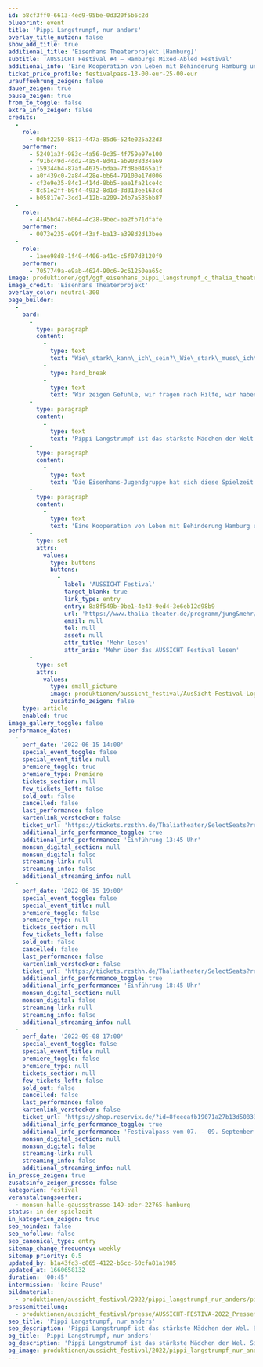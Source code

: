 ```yaml
---
id: b8cf3ff0-6613-4ed9-95be-0d320f5b6c2d
blueprint: event
title: 'Pippi Langstrumpf, nur anders'
overlay_title_nutzen: false
show_add_title: true
additional_title: 'Eisenhans Theaterprojekt [Hamburg]'
subtitle: 'AUSSICHT Festival #4 – Hamburgs Mixed-Abled Festival'
additional_info: 'Eine Kooperation von Leben mit Behinderung Hamburg und Thalia Treffpunkt.'
ticket_price_profile: festivalpass-13-00-eur-25-00-eur
urauffuehrung_zeigen: false
dauer_zeigen: true
pause_zeigen: true
from_to_toggle: false
extra_info_zeigen: false
credits:
  -
    role:
      - 0dbf2250-8817-447a-85d6-524e025a22d3
    performer:
      - 52401a3f-983c-4a56-9c35-4f759e97e100
      - f91bc49d-4dd2-4a54-8d41-ab9038d34a69
      - 159344b4-87af-4675-bdaa-7fd8e0465a1f
      - a0f439c0-2a84-428e-bb64-79100e17d006
      - cf3e9e35-84c1-414d-8bb5-eae1fa21ce4c
      - 8c51e2ff-b9f4-4932-8d1d-3d313ee163cd
      - b05817e7-3cd1-412b-a209-24b7a535bb87
  -
    role:
      - 4145bd47-b064-4c28-9bec-ea2fb71dfafe
    performer:
      - 0073e235-e99f-43af-ba13-a398d2d13bee
  -
    role:
      - 1aee98d8-1f40-4406-a41c-c5f07d3120f9
    performer:
      - 7057749a-e9ab-4624-90c6-9c61250ea65c
image: produktionen/ggf/ggf_eisenhans_pippi_langstrumpf_c_thalia_theater.jpg
image_credit: 'Eisenhans Theaterprojekt'
overlay_color: neutral-300
page_builder:
  -
    bard:
      -
        type: paragraph
        content:
          -
            type: text
            text: "Wie\_stark\_kann\_ich\_sein?\_Wie\_stark\_muss\_ich\_sein?\_Und\_was\_bedeutet\_stark\_sein\_überhaupt?\_"
          -
            type: hard_break
          -
            type: text
            text: 'Wir zeigen Gefühle, wir fragen nach Hilfe, wir haben Angst und überwinden uns doch. Wir lassen uns fallen, wir zeigen Muskeln und sind endlich laut. Stärke zeigt sich überall. Sie kann Angst machen und Mauern bauen, aber auch schützen und Vertrauen schaffen.'
      -
        type: paragraph
        content:
          -
            type: text
            text: 'Pippi Langstrumpf ist das stärkste Mädchen der Welt und sie lebt ihr Leben, wie es ihr gefällt. Über Generationen ist sie ein Vorbild für Mut, Freundschaft und die Freiheit so zu sein, wie man ist. Sie ist unbesiegbar und schafft alles! Doch ist es wirklich so leicht, wie es aussieht? Gemeinsam suchen wir unsere Stärken und nehmen Pippi dabei mit an die Hand.'
      -
        type: paragraph
        content:
          -
            type: text
            text: 'Die Eisenhans-Jugendgruppe hat sich diese Spielzeit den Kinderklassiker von Astrid Lindgren vorgenommen und hinter die Fassade des stärksten Mädchens der Welt geguckt. Gemeinsam haben sie sich in diese Welt aus Freundschaft, Mut aber auch Trauer und Alleinsein begeben und zeigen in Choreografien, eigenen Erzählungen und Originaltexten, dass stark sein mehr als Muskeln haben bedeutet.'
      -
        type: paragraph
        content:
          -
            type: text
            text: 'Eine Kooperation von Leben mit Behinderung Hamburg und Thalia Treffpunkt.'
      -
        type: set
        attrs:
          values:
            type: buttons
            buttons:
              -
                label: 'AUSSICHT Festival'
                target_blank: true
                link_type: entry
                entry: 8a8f549b-0be1-4e43-9ed4-3e6eb12d98b9
                url: 'https://www.thalia-theater.de/programm/jung&mehr/festivals/grenzgaenge/grenzgaenge-2022/'
                email: null
                tel: null
                asset: null
                attr_title: 'Mehr lesen'
                attr_aria: 'Mehr über das AUSSICHT Festival lesen'
      -
        type: set
        attrs:
          values:
            type: small_picture
            image: produktionen/aussicht_festival/AusSicht-Festival-Logo-Rechteck.jpg
            zusatzinfo_zeigen: false
    type: article
    enabled: true
image_gallery_toggle: false
performance_dates:
  -
    perf_date: '2022-06-15 14:00'
    special_event_toggle: false
    special_event_title: null
    premiere_toggle: true
    premiere_type: Premiere
    tickets_section: null
    few_tickets_left: false
    sold_out: false
    cancelled: false
    last_performance: false
    kartenlink_verstecken: false
    ticket_url: 'https://tickets.rzsthh.de/Thaliatheater/SelectSeats?ret=1&e=11987&lang=de&play=pippi-langstrumpf-nur-anders-2022'
    additional_info_performance_toggle: true
    additional_info_performance: 'Einführung 13:45 Uhr'
    monsun_digital_section: null
    monsun_digital: false
    streaming-link: null
    streaming_info: false
    additional_streaming_info: null
  -
    perf_date: '2022-06-15 19:00'
    special_event_toggle: false
    special_event_title: null
    premiere_toggle: false
    premiere_type: null
    tickets_section: null
    few_tickets_left: false
    sold_out: false
    cancelled: false
    last_performance: false
    kartenlink_verstecken: false
    ticket_url: 'https://tickets.rzsthh.de/Thaliatheater/SelectSeats?ret=1&e=11986&lang=de&play=pippi-langstrumpf-nur-anders-2022'
    additional_info_performance_toggle: true
    additional_info_performance: 'Einführung 18:45 Uhr'
    monsun_digital_section: null
    monsun_digital: false
    streaming-link: null
    streaming_info: false
    additional_streaming_info: null
  -
    perf_date: '2022-09-08 17:00'
    special_event_toggle: false
    special_event_title: null
    premiere_toggle: false
    premiere_type: null
    tickets_section: null
    few_tickets_left: false
    sold_out: false
    cancelled: false
    last_performance: false
    kartenlink_verstecken: false
    ticket_url: 'https://shop.reservix.de/?id=8feeeafb19071a27b13d5083379d95183e9ab490f2f135faf80b2fecfc1ba00f2aba7ad8945f4a4292549eb86feddc1b&vID=7337&eventGrpID=411433&eventID=1972125'
    additional_info_performance_toggle: true
    additional_info_performance: 'Festivalpass vom 07. - 09. September 2022'
    monsun_digital_section: null
    monsun_digital: false
    streaming-link: null
    streaming_info: false
    additional_streaming_info: null
in_presse_zeigen: true
zusatsinfo_zeigen_presse: false
kategorien: festival
veranstaltungsoerter:
  - monsun-halle-gaussstrasse-149-oder-22765-hamburg
status: in-der-spielzeit
in_kategorien_zeigen: true
seo_noindex: false
seo_nofollow: false
seo_canonical_type: entry
sitemap_change_frequency: weekly
sitemap_priority: 0.5
updated_by: b1a43fd3-c865-4122-b6cc-50cfa81a1985
updated_at: 1660658132
duration: '00:45'
intermission: 'keine Pause'
bildmaterial:
  - produktionen/aussicht_festival/2022/pippi_langstrumpf_nur_anders/pippi_langstrumpf_nur_anders_eisenhans_01_c_thalia_theater.jpg
pressemitteilung:
  - produktionen/aussicht_festival/presse/AUSSICHT-FESTIVA-2022_Pressemitteilung_monsun.theater.pdf
seo_title: 'Pippi Langstrumpf, nur anders'
seo_description: 'Pippi Langstrumpf ist das stärkste Mädchen der Wel. Sie ist unbesiegbar und schafft alles! Doch ist es wirklich so leicht, wie es aussieht?'
og_title: 'Pippi Langstrumpf, nur anders'
og_description: 'Pippi Langstrumpf ist das stärkste Mädchen der Wel. Sie ist unbesiegbar und schafft alles! Doch ist es wirklich so leicht, wie es aussieht?'
og_image: produktionen/aussicht_festival/2022/pippi_langstrumpf_nur_anders/social_media_image_pippi.jpg
---
```

